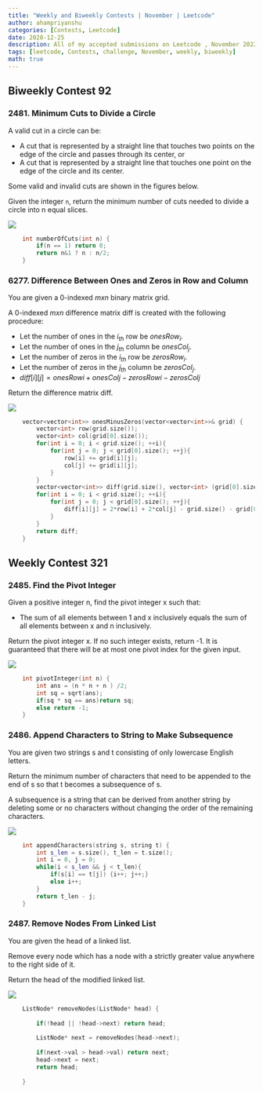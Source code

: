 ```yaml
---
title: "Weekly and Biweekly Contests | November | Leetcode"
author: ahampriyanshu
categories: [Contests, Leetcode]
date: 2020-12-25
description: All of my accepted submissions on Leetcode , November 2022.
tags: [leetcode, Contests, challenge, November, weekly, biweekly]
math: true
---
```


## Biweekly Contest 92

### 2481. Minimum Cuts to Divide a Circle

A valid cut in a circle can be:

* A cut that is represented by a straight line that touches two points on the edge of the circle and passes through its center, or
* A cut that is represented by a straight line that touches one point on the edge of the circle and its center.

Some valid and invalid cuts are shown in the figures below.

Given the integer ``n``, return the minimum number of cuts needed to divide a circle into n equal slices.

<a href="https://leetcode.com/contest/biweekly-contest-92/problems/minimum-cuts-to-divide-a-circle/"><img src="https://img.shields.io/badge/LeetCode-000000?style=for-the-badge&logo=LeetCode&logoColor=#d16c06" /></a>

```cpp
    int numberOfCuts(int n) {
        if(n == 1) return 0;
        return n&1 ? n : n/2;
    }
```

### 6277. Difference Between Ones and Zeros in Row and Column

You are given a 0-indexed $m x n$ binary matrix grid.

A 0-indexed $m x n$ difference matrix diff is created with the following procedure:

* Let the number of ones in the $i_{th}$ row be $onesRow_i$.
* Let the number of ones in the $j_{th}$ column be $onesCol_j$.
* Let the number of zeros in the $i_{th}$ row be $zerosRow_i$.
* Let the number of zeros in the $j_{th}$ column be $zerosCol_j$.
* $diff[i][j] = onesRowi + onesColj - zerosRowi - zerosColj$

Return the difference matrix diff.

<a href="https://leetcode.com/problems/count-number-of-distinct-integers-after-reverse-operations/"><img src="https://img.shields.io/badge/LeetCode-000000?style=for-the-badge&logo=LeetCode&logoColor=#d16c06" /></a>

```cpp
    vector<vector<int>> onesMinusZeros(vector<vector<int>>& grid) {
        vector<int> row(grid.size());
        vector<int> col(grid[0].size());
        for(int i = 0; i < grid.size(); ++i){
            for(int j = 0; j < grid[0].size(); ++j){
                row[i] += grid[i][j];
                col[j] += grid[i][j];
            }
        }
        vector<vector<int>> diff(grid.size(), vector<int> (grid[0].size()));
        for(int i = 0; i < grid.size(); ++i){
            for(int j = 0; j < grid[0].size(); ++j){
                diff[i][j] = 2*row[i] + 2*col[j] - grid.size() - grid[0].size();
            }
        }
        return diff;
    }
```

## Weekly Contest 321

### 2485. Find the Pivot Integer

Given a positive integer n, find the pivot integer x such that:

* The sum of all elements between 1 and x inclusively equals the sum of all elements between x and n inclusively.

Return the pivot integer x. If no such integer exists, return -1. It is guaranteed that there will be at most one pivot index for the given input.

<a href="https://leetcode.com/problems/find-the-pivot-integer/"><img src="https://img.shields.io/badge/LeetCode-000000?style=for-the-badge&logo=LeetCode&logoColor=#d16c06" /></a>

```cpp
    int pivotInteger(int n) {
        int ans = (n * n + n ) /2;
        int sq = sqrt(ans);
        if(sq * sq == ans)return sq;
        else return -1;
    }
```

### 2486. Append Characters to String to Make Subsequence

You are given two strings s and t consisting of only lowercase English letters.

Return the minimum number of characters that need to be appended to the end of s so that t becomes a subsequence of s.

A subsequence is a string that can be derived from another string by deleting some or no characters without changing the order of the remaining characters.

<a href="https://leetcode.com/problems/append-characters-to-string-to-make-subsequence/"><img src="https://img.shields.io/badge/LeetCode-000000?style=for-the-badge&logo=LeetCode&logoColor=#d16c06" /></a>

```cpp
    int appendCharacters(string s, string t) {
        int s_len = s.size(), t_len = t.size();
        int i = 0, j = 0;
        while(i < s_len && j < t_len){
            if(s[i] == t[j]) {i++; j++;}
            else i++;
        }
        return t_len - j;
    }
```

### 2487. Remove Nodes From Linked List

You are given the head of a linked list.

Remove every node which has a node with a strictly greater value anywhere to the right side of it.

Return the head of the modified linked list.

<a href="https://leetcode.com/problems/remove-nodes-from-linked-list/description/"><img src="https://img.shields.io/badge/LeetCode-000000?style=for-the-badge&logo=LeetCode&logoColor=#d16c06" /></a>

```cpp
    ListNode* removeNodes(ListNode* head) {
        
        if(!head || !head->next) return head;
        
        ListNode* next = removeNodes(head->next);
        
        if(next->val > head->val) return next;
        head->next = next;
        return head;
        
    }
```